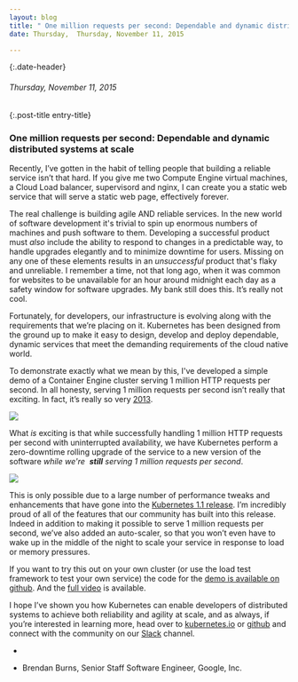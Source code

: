 ```yaml
---
layout: blog
title: " One million requests per second: Dependable and dynamic distributed systems at scale " 
date: Thursday,  Thursday, November 11, 2015 

---
```

{:.date-header}
###### Thursday, November 11, 2015 

{:.post-title entry-title}
### One million requests per second: Dependable and dynamic distributed systems at scale 

Recently, I’ve gotten in the habit of telling people that building a reliable service isn’t that hard. If you give me two Compute Engine virtual machines, a Cloud Load balancer, supervisord and nginx, I can create you a static web service that will serve a static web page, effectively forever.  
  
The real challenge is building agile AND reliable services. In the new world of software development it's trivial to spin up enormous numbers of machines and push software to them. Developing a successful product must _also_ include the ability to respond to changes in a predictable way, to handle upgrades elegantly and to minimize downtime for users. Missing on any one of these elements results in an _unsuccessful_ product that's flaky and unreliable. I remember a time, not that long ago, when it was common for websites to be unavailable for an hour around midnight each day as a safety window for software upgrades. My bank still does this. It’s really not cool.  
  
Fortunately, for developers, our infrastructure is evolving along with the requirements that we’re placing on it. Kubernetes has been designed from the ground up to make it easy to design, develop and deploy dependable, dynamic services that meet the demanding requirements of the cloud native world.  
  
To demonstrate exactly what we mean by this, I've developed a simple demo of a Container Engine cluster serving 1 million HTTP requests per second. In all honesty, serving 1 million requests per second isn’t really that exciting. In fact, it’s really so very [2013](http://googlecloudplatform.blogspot.com/2013/11/compute-engine-load-balancing-hits-1-million-requests-per-second.html).

[![](http://4.bp.blogspot.com/-eACCKAzuQFQ/VkO1rwW1DRI/AAAAAAAAAko/zKu-19QCCBU/s640/image01.gif)](http://4.bp.blogspot.com/-eACCKAzuQFQ/VkO1rwW1DRI/AAAAAAAAAko/zKu-19QCCBU/s1600/image01.gif)

  
What _is_ exciting is that while successfully handling 1 million HTTP requests per second with uninterrupted availability, we have Kubernetes perform a zero-downtime rolling upgrade of the service to a new version of the software _while we're&nbsp; **still** serving 1 million requests per second_.  
  

[![](http://2.bp.blogspot.com/-_96_QwNRHLo/VkO1oDAyLLI/AAAAAAAAAkk/B_y5Uh5ngPU/s640/image00.gif)](http://2.bp.blogspot.com/-_96_QwNRHLo/VkO1oDAyLLI/AAAAAAAAAkk/B_y5Uh5ngPU/s1600/image00.gif)

  
This is only possible due to a large number of performance tweaks and enhancements that have gone into the [Kubernetes 1.1 release](http://blog.kubernetes.io/2015/11/Kubernetes-1-1-Performance-upgrades-improved-tooling-and-a-growing-community.html). I’m incredibly proud of all of the features that our community has built into this release. Indeed in addition to making it possible to serve 1 million requests per second, we’ve also added an auto-scaler, so that you won’t even have to wake up in the middle of the night to scale your service in response to load or memory pressures.  
  
If you want to try this out on your own cluster (or use the load test framework to test your own service) the code for the [demo is available on github](https://github.com/kubernetes/contrib/pull/226). And the [full video](https://www.youtube.com/watch?v=7TOWLerX0Ps) is available.  
  
I hope I’ve shown you how Kubernetes can enable developers of distributed systems to achieve both reliability and agility at scale, and as always, if you’re interested in learning more, head over to [kubernetes.io](http://kubernetes.io/) or [github](https://github.com/kubernetes/kubernetes) and connect with the community on our [Slack](http://slack.kubernetes.io/) channel.&nbsp;  
  
-  
  
- Brendan Burns, Senior Staff Software Engineer, Google, Inc.